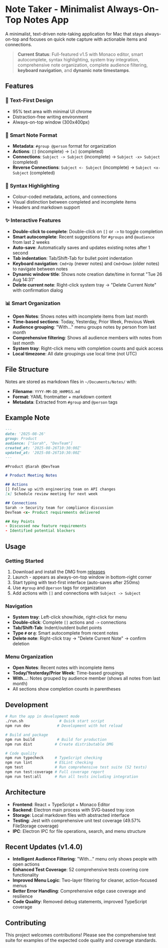 # Note Taker - Minimalist Always-On-Top Notes App

A minimalist, text-driven note-taking application for Mac that stays always-on-top and focuses on quick note capture with actionable items and connections.

> **Current Status**: Full-featured v1.5 with Monaco editor, smart autocomplete, syntax highlighting, system tray integration, comprehensive note organization, complete audience filtering, **keyboard navigation**, and **dynamic note timestamps**.

## Features

### 🎯 **Text-First Design**
- 95% text area with minimal UI chrome
- Distraction-free writing environment
- Always-on-top window (300x400px)

### 📝 **Smart Note Format**
- **Metadata**: `#group @person` format for organization
- **Actions**: `[]` (incomplete) → `[x]` (completed)  
- **Connections**: `Subject -> Subject` (incomplete) → `Subject -x> Subject` (completed)
- **Reverse Connections**: `Subject <- Subject` (incomplete) → `Subject <x- Subject` (completed)

### 🎨 **Syntax Highlighting**
- Colour-coded metadata, actions, and connections
- Visual distinction between completed and incomplete items
- Headers and markdown support

### ✨ **Interactive Features**
- **Double-click to complete**: Double-click on `[]` or `->` to toggle completion
- **Smart autocomplete**: Recent suggestions for `#groups` and `@audience` from last 2 weeks
- **Auto-save**: Automatically saves and updates existing notes after 1 second
- **Tab indentation**: Tab/Shift-Tab for bullet point indentation
- **Keyboard navigation**: `Cmd+Up` (newer notes) and `Cmd+Down` (older notes) to navigate between notes
- **Dynamic window title**: Shows note creation date/time in format "Tue 26 Aug 14:31"
- **Delete current note**: Right-click system tray → "Delete Current Note" with confirmation dialog

### 📊 **Smart Organization**
- **Open Notes**: Shows notes with incomplete items from last month
- **Time-based sections**: Today, Yesterday, Prior Week, Previous Week
- **Audience grouping**: "With..." menu groups notes by person from last month
- **Comprehensive filtering**: Shows all audience members with notes from last month
- **System tray**: Right-click menu with completion counts and quick access
- **Local timezone**: All date groupings use local time (not UTC)

## File Structure

Notes are stored as markdown files in `~/Documents/Notes/` with:
- **Filename**: `YYYY-MM-DD_HHMMSS.md`
- **Format**: YAML frontmatter + markdown content
- **Metadata**: Extracted from `#group` and `@person` tags

## Example Note

```markdown
---
date: '2025-08-26'
group: Product
audience: ["Sarah", "DevTeam"]
created_at: '2025-08-26T10:30:00Z'
updated_at: '2025-08-26T10:30:00Z'
---

#Product @Sarah @DevTeam

# Product Meeting Notes

## Actions
[] Follow up with engineering team on API changes
[x] Schedule review meeting for next week

## Connections
Sarah -> Security team for compliance discussion  
DevTeam <x- Product requirements delivered

## Key Points
- Discussed new feature requirements
- Identified potential blockers
```

## Usage

### Getting Started
1. Download and install the DMG from [releases](https://github.com/jonducrou/note-taker/releases)
2. Launch - appears as always-on-top window in bottom-right corner  
3. Start typing with text-first interface (auto-saves after 250ms)
4. Use `#group` and `@person` tags for organization
5. Add actions with `[]` and connections with `Subject -> Subject`

### Navigation
- **System tray**: Left-click show/hide, right-click for menu
- **Double-click**: Complete `[]` actions and `->` connections
- **Tab/Shift-Tab**: Indent/outdent bullet points
- **Type `#` or `@`**: Smart autocomplete from recent notes
- **Delete note**: Right-click tray → "Delete Current Note" → confirm deletion

### Menu Organization
- **Open Notes**: Recent notes with incomplete items
- **Today/Yesterday/Prior Week**: Time-based groupings  
- **With...**: Notes grouped by audience member (shows all notes from last month)
- All sections show completion counts in parentheses

## Development

```bash
# Run the app in development mode
./run.sh                # Quick start script
npm run dev            # Development with hot reload

# Build and package
npm run build          # Build for production
npm run dist          # Create distributable DMG

# Code quality
npm run typecheck     # TypeScript checking
npm run lint          # ESLint checking
npm test              # Run comprehensive test suite (52 tests)
npm run test:coverage # Full coverage report
npm run test:all      # Run all tests including integration
```

## Architecture

- **Frontend**: React + TypeScript + Monaco Editor
- **Backend**: Electron main process with SVG-based tray icon
- **Storage**: Local markdown files with abstracted interface
- **Testing**: Jest with comprehensive unit test coverage (49.57% FileStorage coverage)
- **IPC**: Electron IPC for file operations, search, and menu structure

## Recent Updates (v1.4.0)

- **Intelligent Audience Filtering**: "With..." menu only shows people with open actions
- **Enhanced Test Coverage**: 52 comprehensive tests covering core functionality
- **Improved Menu Logic**: Two-layer filtering for cleaner, action-focused menus
- **Better Error Handling**: Comprehensive edge case coverage and resilience
- **Code Quality**: Removed debug statements, improved TypeScript coverage

## Contributing

This project welcomes contributions! Please see the comprehensive test suite for examples of the expected code quality and coverage standards.